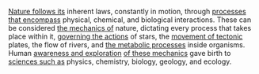 
[Nature follows its](1/3/1/.Nature%20Mechanics) inherent laws, constantly in motion, through [processes that encompass](3/1/1/2/2/2/1/1/1/2/2/1/.Process) physical, chemical, and biological interactions. These can be considered [the mechanics of](1/3/1/1/1/1/1/.Mechanics) nature, dictating every process that takes place within it, [governing the actions](3/1/3/3/1/2/2/2/2/.Regulation) of stars, the [movement of tectonic](1/3/2/1/.Plate%20Tectonics) plates, the flow of rivers, and [the metabolic processes](2/2/2/2/2/2/3/1/3/.'Chemical%20Reactions') inside organisms. Human [awareness and exploration](1/2/1/1/2/3/3/.Exploration) [of these mechanics](1/3/1/1/1/1/1/.Mechanics) gave birth to [sciences such as](2/3/2/3/1/.Sciences) physics, chemistry, biology, geology, and ecology.

